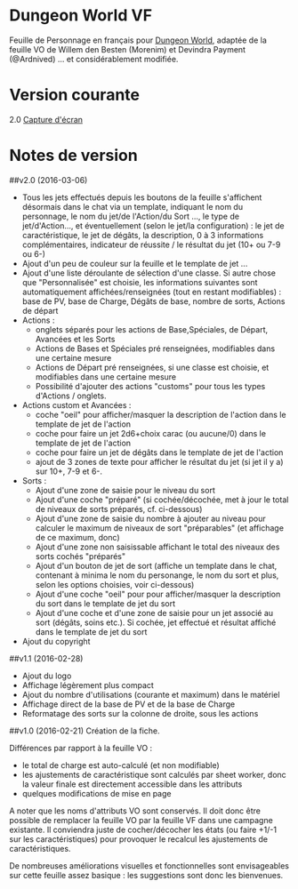 # Dungeon World VF

Feuille de Personnage en français pour [Dungeon World](http://dungeonworld-fr.blogspot.fr/), adaptée de la feuille VO de Willem den Besten (Morenim) et Devindra Payment (@Ardnived) ... et considérablement modifiée.

# Version courante
2.0 [Capture d'écran](dwfr.png)

# Notes de version

##v2.0 (2016-03-06)
* Tous les jets effectués depuis les boutons de la feuille s'affichent désormais dans le chat via un template, indiquant le nom du personnage, le nom du jet/de l'Action/du Sort ..., le type de jet/d'Action..., et éventuellement (selon le jet/la configuration) : le jet de caractéristique, le jet de dégâts, la description, 0 à 3 informations complémentaires, indicateur de réussite / le résultat du jet (10+ ou 7-9 ou 6-)
* Ajout d'un peu de couleur sur la feuille et le template de jet ...
* Ajout d'une liste déroulante de sélection d'une classe. Si autre chose que "Personnalisée" est choisie, les informations suivantes sont automatiquement affichées/renseignées (tout en restant modifiables) : base de PV, base de Charge, Dégâts de base, nombre de sorts, Actions de départ
* Actions :
  * onglets séparés pour les actions de Base,Spéciales, de Départ, Avancées et les Sorts
  * Actions de Bases et Spéciales pré renseignées, modifiables dans une certaine mesure
  * Actions de Départ pré renseignées, si une classe est choisie, et modifiables dans une certaine mesure
  * Possibilité d'ajouter des actions "customs" pour tous les types d'Actions / onglets.
* Actions custom et Avancées : 
  * coche "oeil" pour afficher/masquer la  description de l'action dans le template de jet de l'action
  * coche pour faire un jet  2d6+choix carac (ou aucune/0) dans le template de jet de l'action
  * coche pour faire un jet de dégâts dans le template de jet de l'action
  * ajout de 3 zones de texte pour afficher le résultat du jet (si jet il y a) sur 10+, 7-9 et 6-.
* Sorts : 
  * Ajout d'une zone de saisie pour le niveau du sort
  * Ajout d'une coche "préparé" (si cochée/décochée, met à jour le total de niveaux de sorts préparés, cf. ci-dessous)
  * Ajout d'une zone de saisie du nombre à ajouter au niveau pour calculer le maximum de niveaux de sort "préparables" (et affichage de ce maximum, donc)
  * Ajout d'une zone non saisissable affichant le total des niveaux des sorts cochés "préparés"
  * Ajout d'un bouton de jet de sort (affiche un template dans le chat, contenant à minima le nom du personange, le nom du sort et plus, selon les options choisies, voir ci-dessous)
  * Ajout d'une coche "oeil" pour  pour afficher/masquer la  description du sort dans le template de jet du sort
  * Ajout d'une coche et d'une zone de saisie pour un jet associé au sort (dégâts, soins etc.). Si cochée, jet effectué et résultat affiché dans le template de jet du sort
* Ajout du copyright

##v1.1 (2016-02-28)
* Ajout du logo
* Affichage légèrement plus compact
* Ajout du nombre d'utilisations (courante et maximum) dans le matériel
* Affichage direct de la base de PV et de la base de Charge 
* Reformatage des sorts sur la colonne de droite, sous les actions

##v1.0 (2016-02-21)
Création de la fiche.

Différences par rapport à la feuille VO :

* le total de charge est auto-calculé (et non modifiable)
* les ajustements de caractéristique sont calculés par sheet worker, donc la valeur finale est directement accessible dans les attributs
* quelques modifications de mise en page

A noter que les noms d'attributs VO sont conservés. Il doit donc être possible de remplacer la feuille VO par la feuille VF dans une campagne existante. Il conviendra juste de cocher/décocher les états (ou faire +1/-1 sur les caractéristiques) pour provoquer le recalcul les ajustements de caractéristiques.

De nombreuses améliorations visuelles et fonctionnelles sont envisageables sur cette feuille assez basique : les suggestions sont donc les bienvenues.
